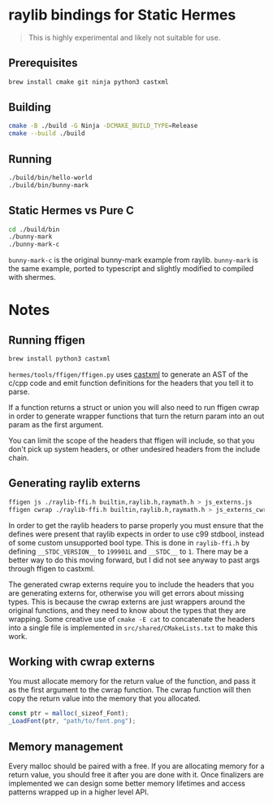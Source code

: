 # raylib bindings for Static Hermes
> This is highly experimental and likely not suitable for use.

## Prerequisites
```sh
brew install cmake git ninja python3 castxml
```

## Building
```sh
cmake -B ./build -G Ninja -DCMAKE_BUILD_TYPE=Release
cmake --build ./build
```

## Running
```sh
./build/bin/hello-world
./build/bin/bunny-mark
```

## Static Hermes vs Pure C
```sh
cd ./build/bin
./bunny-mark
./bunny-mark-c
```
`bunny-mark-c` is the original bunny-mark example from raylib.
`bunny-mark` is the same example, ported to typescript and slightly modified to compiled with shermes.

# Notes

## Running ffigen
```sh
brew install python3 castxml
```

`hermes/tools/ffigen/ffigen.py` uses [castxml](https://github.com/CastXML/CastXML) to generate an AST of the c/cpp code and emit function definitions for the headers that you tell it to parse.

If a function returns a struct or union you will also need to run ffigen cwrap in order to generate wrapper functions that turn the return param into an out param as the first argument.

You can limit the scope of the headers that ffigen will include, so that you don't pick up system headers, or other undesired headers from the include chain.

## Generating raylib externs
```sh
ffigen js ./raylib-ffi.h builtin,raylib.h,raymath.h > js_externs.js
ffigen cwrap ./raylib-ffi.h builtin,raylib.h,raymath.h > js_externs_cwrap.c
```

In order to get the raylib headers to parse properly you must ensure that the defines were present that raylib expects in order to use c99 stdbool, instead of some custom unsupported bool type. This is done in `raylib-ffi.h` by defining `__STDC_VERSION__` to `199901L` and `__STDC__` to `1`. There may be a better way to do this moving forward, but I did not see anyway to past args through ffigen to castxml.

The generated cwrap externs require you to include the headers that you are generating externs for, otherwise you will get errors about missing types. This is because the cwrap externs are just wrappers around the original functions, and they need to know about the types that they are wrapping. Some creative use of `cmake -E cat` to concatenate the headers into a single file is implemented in `src/shared/CMakeLists.txt` to make this work.

## Working with cwrap externs
You must allocate memory for the return value of the function, and pass it as the first argument to the cwrap function. The cwrap function will then copy the return value into the memory that you allocated.

```ts
const ptr = malloc(_sizeof_Font);
_LoadFont(ptr, "path/to/font.png");
```

## Memory management
Every malloc should be paired with a free. If you are allocating memory for a return value, you should free it after you are done with it.
Once finalizers are implemented we can design some better memory lifetimes and access patterns wrapped up in a higher level API.
